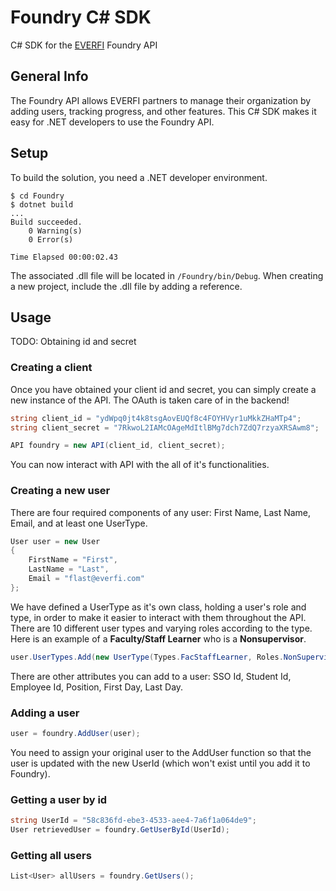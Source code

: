 # Foundry C# SDK
C# SDK for the [EVERFI](https://www.everfi.com) Foundry API

## General Info
The Foundry API allows EVERFI partners to manage their organization by adding users, tracking progress, and other features. This C# SDK makes it easy for .NET developers to use the Foundry API. 

## Setup
To build the solution, you need a .NET developer environment.
```
$ cd Foundry
$ dotnet build
...
Build succeeded.
    0 Warning(s)
    0 Error(s)

Time Elapsed 00:00:02.43
```
The associated .dll file will be located in `/Foundry/bin/Debug`. When creating a new project, include the .dll file by adding a reference.

## Usage
TODO: Obtaining id and secret
### Creating a client
Once you have obtained your client id and secret, you can simply create a new instance of the API. The OAuth is taken care of in the backend!
```c#
string client_id = "ydWpq0jt4k8tsgAovEUQf8c4FOYHVyr1uMkkZHaMTp4";
string client_secret = "7RkwoL2IAMcOAgeMdItlBMg7dch7ZdQ7rzyaXRSAwm8";

API foundry = new API(client_id, client_secret);
```
You can now interact with API with the all of it's functionalities.
### Creating a new user
There are four required components of any user: First Name, Last Name, Email, and at least one UserType.
```c#
User user = new User
{
    FirstName = "First",
    LastName = "Last",
    Email = "flast@everfi.com"
};
```
We have defined a UserType as it's own class, holding a user's role and type, in order to make it easier to interact with them throughout the API. There are 10 different user types and varying roles according to the type. Here is an example of a **Faculty/Staff Learner** who is a **Nonsupervisor**.
```c#
user.UserTypes.Add(new UserType(Types.FacStaffLearner, Roles.NonSupervisor));
```
There are other attributes you can add to a user: SSO Id, Student Id, Employee Id, Position, First Day, Last Day.
### Adding a user
```c#
user = foundry.AddUser(user);
```
You need to assign your original user to the AddUser function so that the user is updated with the new UserId (which won't exist until you add it to Foundry).
### Getting a user by id
```c#
string UserId = "58c836fd-ebe3-4533-aee4-7a6f1a064de9";
User retrievedUser = foundry.GetUserById(UserId);
```
### Getting all users
```c#
List<User> allUsers = foundry.GetUsers();
```
